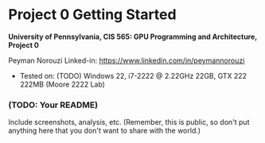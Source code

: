 Project 0 Getting Started
====================

**University of Pennsylvania, CIS 565: GPU Programming and Architecture, Project 0**

Peyman Norouzi
Linked-in: https://www.linkedin.com/in/peymannorouzi
* Tested on: (TODO) Windows 22, i7-2222 @ 2.22GHz 22GB, GTX 222 222MB (Moore 2222 Lab)

### (TODO: Your README)

Include screenshots, analysis, etc. (Remember, this is public, so don't put
anything here that you don't want to share with the world.)

